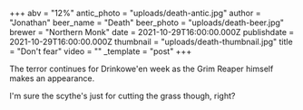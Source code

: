 +++
abv = "12%"
antic_photo = "uploads/death-antic.jpg"
author = "Jonathan"
beer_name = "Death"
beer_photo = "uploads/death-beer.jpg"
brewer = "Northern Monk"
date = 2021-10-29T16:00:00.000Z
publishdate = 2021-10-29T16:00:00.000Z
thumbnail = "uploads/death-thumbnail.jpg"
title = "Don't fear"
video = ""
_template = "post"
+++

The terror continues for Drinkowe'en week as the Grim Reaper himself makes an appearance. 

I'm sure the scythe's just for cutting the grass though, right?

